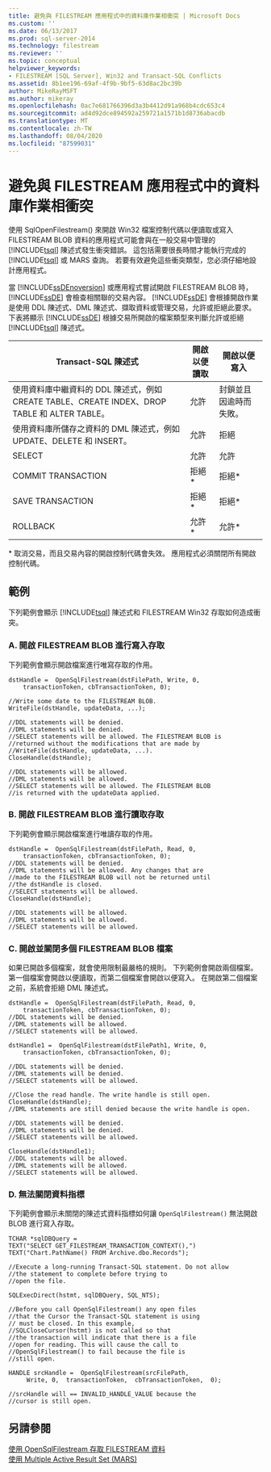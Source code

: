 ```yaml
---
title: 避免與 FILESTREAM 應用程式中的資料庫作業相衝突 | Microsoft Docs
ms.custom: ''
ms.date: 06/13/2017
ms.prod: sql-server-2014
ms.technology: filestream
ms.reviewer: ''
ms.topic: conceptual
helpviewer_keywords:
- FILESTREAM [SQL Server], Win32 and Transact-SQL Conflicts
ms.assetid: 8b1ee196-69af-4f9b-9bf5-63d8ac2bc39b
author: MikeRayMSFT
ms.author: mikeray
ms.openlocfilehash: 0ac7e681766396d3a3b4412d91a968b4cdc653c4
ms.sourcegitcommit: ad4d92dce894592a259721a1571b1d8736abacdb
ms.translationtype: MT
ms.contentlocale: zh-TW
ms.lasthandoff: 08/04/2020
ms.locfileid: "87599031"
---
```

# <a name="avoid-conflicts-with-database-operations-in-filestream-applications"></a>避免與 FILESTREAM 應用程式中的資料庫作業相衝突
  使用 SqlOpenFilestream() 來開啟 Win32 檔案控制代碼以便讀取或寫入 FILESTREAM BLOB 資料的應用程式可能會與在一般交易中管理的 [!INCLUDE[tsql](../../includes/tsql-md.md)] 陳述式發生衝突錯誤。 這包括需要很長時間才能執行完成的 [!INCLUDE[tsql](../../includes/tsql-md.md)] 或 MARS 查詢。 若要有效避免這些衝突類型，您必須仔細地設計應用程式。  
  
 當 [!INCLUDE[ssDEnoversion](../../includes/ssdenoversion-md.md)] 或應用程式嘗試開啟 FILESTREAM BLOB 時， [!INCLUDE[ssDE](../../includes/ssde-md.md)] 會檢查相關聯的交易內容。 [!INCLUDE[ssDE](../../includes/ssde-md.md)] 會根據開啟作業是使用 DDL 陳述式、DML 陳述式、擷取資料或管理交易，允許或拒絕此要求。 下表將顯示 [!INCLUDE[ssDE](../../includes/ssde-md.md)] 根據交易所開啟的檔案類型來判斷允許或拒絕 [!INCLUDE[tsql](../../includes/tsql-md.md)] 陳述式。  
  
|Transact-SQL 陳述式|開啟以便讀取|開啟以便寫入|  
|------------------------------|---------------------|----------------------|  
|使用資料庫中繼資料的 DDL 陳述式，例如 CREATE TABLE、CREATE INDEX、DROP TABLE 和 ALTER TABLE。|允許|封鎖並且因逾時而失敗。|  
|使用資料庫所儲存之資料的 DML 陳述式，例如 UPDATE、DELETE 和 INSERT。|允許|拒絕|  
|SELECT|允許|允許|  
|COMMIT TRANSACTION|拒絕*|拒絕*|  
|SAVE TRANSACTION|拒絕*|拒絕*|  
|ROLLBACK|允許*|允許*|  
  
 \* 取消交易，而且交易內容的開啟控制代碼會失效。 應用程式必須關閉所有開啟控制代碼。  
  
## <a name="examples"></a>範例  
 下列範例會顯示 [!INCLUDE[tsql](../../includes/tsql-md.md)] 陳述式和 FILESTREAM Win32 存取如何造成衝突。  
  
### <a name="a-opening-a-filestream-blob-for-write-access"></a>A. 開啟 FILESTREAM BLOB 進行寫入存取  
 下列範例會顯示開啟檔案進行唯寫存取的作用。  
  
```  
dstHandle =  OpenSqlFilestream(dstFilePath, Write, 0,  
    transactionToken, cbTransactionToken, 0);  
  
//Write some date to the FILESTREAM BLOB.  
WriteFile(dstHandle, updateData, ...);  
  
//DDL statements will be denied.  
//DML statements will be denied.  
//SELECT statements will be allowed. The FILESTREAM BLOB is  
//returned without the modifications that are made by  
//WriteFile(dstHandle, updateData, ...).  
CloseHandle(dstHandle);  
  
//DDL statements will be allowed.  
//DML statements will be allowed.  
//SELECT statements will be allowed. The FILESTREAM BLOB  
//is returned with the updateData applied.  
```  
  
### <a name="b-opening-a-filestream-blob-for-read-access"></a>B. 開啟 FILESTREAM BLOB 進行讀取存取  
 下列範例會顯示開啟檔案進行唯讀存取的作用。  
  
```  
dstHandle =  OpenSqlFilestream(dstFilePath, Read, 0,  
    transactionToken, cbTransactionToken, 0);  
//DDL statements will be denied.  
//DML statements will be allowed. Any changes that are  
//made to the FILESTREAM BLOB will not be returned until  
//the dstHandle is closed.  
//SELECT statements will be allowed.  
CloseHandle(dstHandle);  
  
//DDL statements will be allowed.  
//DML statements will be allowed.  
//SELECT statements will be allowed.  
```  
  
### <a name="c-opening-and-closing-multiple-filestream-blob-files"></a>C. 開啟並關閉多個 FILESTREAM BLOB 檔案  
 如果已開啟多個檔案，就會使用限制最嚴格的規則。 下列範例會開啟兩個檔案。 第一個檔案會開啟以便讀取，而第二個檔案會開啟以便寫入。 在開啟第二個檔案之前，系統會拒絕 DML 陳述式。  
  
```  
dstHandle =  OpenSqlFilestream(dstFilePath, Read, 0,  
    transactionToken, cbTransactionToken, 0);  
//DDL statements will be denied.  
//DML statements will be allowed.  
//SELECT statements will be allowed.  
  
dstHandle1 =  OpenSqlFilestream(dstFilePath1, Write, 0,  
    transactionToken, cbTransactionToken, 0);  
  
//DDL statements will be denied.  
//DML statements will be denied.  
//SELECT statements will be allowed.  
  
//Close the read handle. The write handle is still open.  
CloseHandle(dstHandle);  
//DML statements are still denied because the write handle is open.  
  
//DDL statements will be denied.  
//DML statements will be denied.  
//SELECT statements will be allowed.  
  
CloseHandle(dstHandle1);  
//DDL statements will be allowed.  
//DML statements will be allowed.  
//SELECT statements will be allowed.  
```  
  
### <a name="d-failing-to-close-a-cursor"></a>D. 無法關閉資料指標  
 下列範例會顯示未關閉的陳述式資料指標如何讓 `OpenSqlFilestream()` 無法開啟 BLOB 進行寫入存取。  
  
```  
TCHAR *sqlDBQuery =  
TEXT("SELECT GET_FILESTREAM_TRANSACTION_CONTEXT(),")  
TEXT("Chart.PathName() FROM Archive.dbo.Records");  
  
//Execute a long-running Transact-SQL statement. Do not allow  
//the statement to complete before trying to  
//open the file.  
  
SQLExecDirect(hstmt, sqlDBQuery, SQL_NTS);  
  
//Before you call OpenSqlFilestream() any open files  
//that the Cursor the Transact-SQL statement is using  
// must be closed. In this example,  
//SQLCloseCursor(hstmt) is not called so that  
//the transaction will indicate that there is a file  
//open for reading. This will cause the call to  
//OpenSqlFilestream() to fail because the file is  
//still open.  
  
HANDLE srcHandle =  OpenSqlFilestream(srcFilePath,  
     Write, 0,  transactionToken,  cbTransactionToken,  0);  
  
//srcHandle will == INVALID_HANDLE_VALUE because the  
//cursor is still open.  
```  
  
## <a name="see-also"></a>另請參閱  
 [使用 OpenSqlFilestream 存取 FILESTREAM 資料](access-filestream-data-with-opensqlfilestream.md)   
 [使用 Multiple Active Result Set &#40;MARS&#41;](../native-client/features/using-multiple-active-result-sets-mars.md)  
  
  

